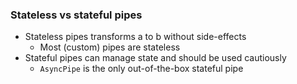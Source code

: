 ### Stateless vs stateful pipes

* Stateless pipes transforms a to b without side-effects
  * Most (custom) pipes are stateless
* Stateful pipes can manage state and should be used cautiously
  * `AsyncPipe` is the only out-of-the-box stateful pipe